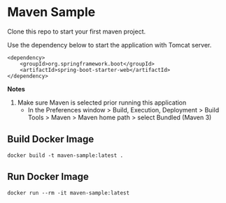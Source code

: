 # Maven Sample

Clone this repo to start your first maven project. 

Use the dependency below to start the application with Tomcat server.
```
<dependency>
    <groupId>org.springframework.boot</groupId>
    <artifactId>spring-boot-starter-web</artifactId>
</dependency>
```

**Notes**
1. Make sure Maven is selected prior running this application
   - In the Preferences window > Build, Execution, Deployment > Build Tools > Maven > Maven home path > select Bundled (Maven 3) 

## Build Docker Image
```
docker build -t maven-sample:latest .
```

## Run Docker Image
```
docker run --rm -it maven-sample:latest
```